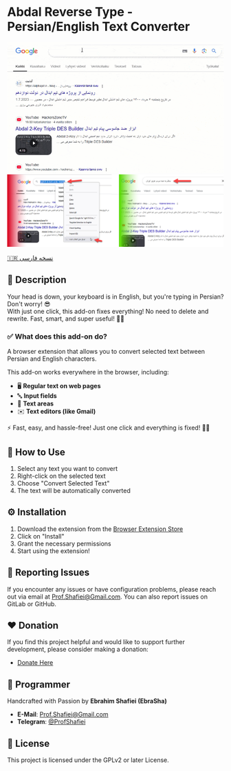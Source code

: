 # Abdal Reverse Type - Persian/English Text Converter



<div align="center">
  <img src="scrsh.gif" alt="Abdal Reverse Type Demo">
</div>

<div align="center">
  <img src="scr2.png" alt="Abdal Reverse Type Demo">
</div>



[🇮🇷 نسخه فارسی](README_fa.md)

## 📝 Description

Your head is down, your keyboard is in English, but you're typing in Persian? Don't worry! 😎  
With just one click, this add-on fixes everything! No need to delete and rewrite. Fast, smart, and super useful! 🚀🔥

### ✅ What does this add-on do?
A browser extension that allows you to convert selected text between Persian and English characters.

This add-on works everywhere in the browser, including:
- 🖥 **Regular text on web pages**
- 🔤 **Input fields**
- 📝 **Text areas**
- ✉️ **Text editors (like Gmail)**

⚡ Fast, easy, and hassle-free! Just one click and everything is fixed! 🚀🔥



## 🚀 How to Use
1. Select any text you want to convert
2. Right-click on the selected text
3. Choose "Convert Selected Text"
4. The text will be automatically converted

## ⚙️ Installation
1. Download the extension from the [Browser Extension Store](https://addons.mozilla.org/en-US/firefox/addon/abdal-reverse-type/)
2. Click on "Install"
3. Grant the necessary permissions
4. Start using the extension!

## 🐛 Reporting Issues
If you encounter any issues or have configuration problems, please reach out via email at Prof.Shafiei@Gmail.com. You can also report issues on GitLab or GitHub.

## ❤️ Donation
If you find this project helpful and would like to support further development, please consider making a donation:
- [Donate Here](https://alphajet.ir/abdal-donation)

## 🤵 Programmer
Handcrafted with Passion by **Ebrahim Shafiei (EbraSha)**
- **E-Mail**: Prof.Shafiei@Gmail.com
- **Telegram**: [@ProfShafiei](https://t.me/ProfShafiei)

## 📜 License
This project is licensed under the GPLv2 or later License. 